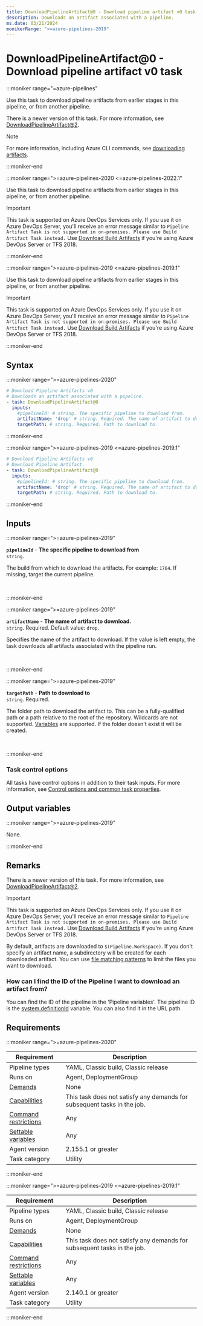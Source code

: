 ```yaml
---
title: DownloadPipelineArtifact@0 - Download pipeline artifact v0 task
description: Downloads an artifact associated with a pipeline.
ms.date: 03/21/2024
monikerRange: ">=azure-pipelines-2019"
---
```


# DownloadPipelineArtifact@0 - Download pipeline artifact v0 task

<!-- :::description::: -->
:::moniker range="=azure-pipelines"

<!-- :::editable-content name="description"::: -->
Use this task to download pipeline artifacts from earlier stages in this pipeline, or from another pipeline.

There is a newer version of this task. For more information, see [DownloadPipelineArtifact@2](./download-pipeline-artifact-v2.md).

> [!NOTE]
> For more information, including Azure CLI commands, see [downloading artifacts](/azure/devops/pipelines/artifacts/pipeline-artifacts?tabs=yaml#download-artifacts).
<!-- :::editable-content-end::: -->

:::moniker-end

:::moniker range=">=azure-pipelines-2020 <=azure-pipelines-2022.1"

<!-- :::editable-content name="description"::: -->
Use this task to download pipeline artifacts from earlier stages in this pipeline, or from another pipeline.

> [!IMPORTANT]
> This task is supported on Azure DevOps Services only. If you use it on Azure DevOps Server, you'll receive an error message similar to `Pipeline Artifact Task is not supported in on-premises. Please use Build Artifact Task instead.` Use [Download Build Artifacts](download-build-artifacts-v1.md) if you're using Azure DevOps Server or TFS 2018.
<!-- :::editable-content-end::: -->

<!-- This task is deprecated. -->

:::moniker-end

:::moniker range=">=azure-pipelines-2019 <=azure-pipelines-2019.1"

<!-- :::editable-content name="description"::: -->
Use this task to download pipeline artifacts from earlier stages in this pipeline, or from another pipeline.

> [!IMPORTANT]
> This task is supported on Azure DevOps Services only. If you use it on Azure DevOps Server, you'll receive an error message similar to `Pipeline Artifact Task is not supported in on-premises. Please use Build Artifact Task instead.` Use [Download Build Artifacts](download-build-artifacts-v1.md) if you're using Azure DevOps Server or TFS 2018.
<!-- :::editable-content-end::: -->

:::moniker-end
<!-- :::description-end::: -->

<!-- :::syntax::: -->
## Syntax

:::moniker range=">=azure-pipelines-2020"

```yaml
# Download Pipeline Artifacts v0
# Downloads an artifact associated with a pipeline.
- task: DownloadPipelineArtifact@0
  inputs:
    #pipelineId: # string. The specific pipeline to download from. 
    artifactName: 'drop' # string. Required. The name of artifact to download. Default: drop.
    targetPath: # string. Required. Path to download to.
```

:::moniker-end

:::moniker range=">=azure-pipelines-2019 <=azure-pipelines-2019.1"

```yaml
# Download Pipeline Artifacts v0
# Download Pipeline Artifact.
- task: DownloadPipelineArtifact@0
  inputs:
    #pipelineId: # string. The specific pipeline to download from. 
    artifactName: 'drop' # string. Required. The name of artifact to download. Default: drop.
    targetPath: # string. Required. Path to download to.
```

:::moniker-end
<!-- :::syntax-end::: -->

<!-- :::inputs::: -->
## Inputs

<!-- :::item name="pipelineId"::: -->
:::moniker range=">=azure-pipelines-2019"

**`pipelineId`** - **The specific pipeline to download from**<br>
`string`.<br>
<!-- :::editable-content name="helpMarkDown"::: -->
The build from which to download the artifacts. For example: `1764`. If missing, target the current pipeline.
<!-- :::editable-content-end::: -->
<br>

:::moniker-end
<!-- :::item-end::: -->
<!-- :::item name="artifactName"::: -->
:::moniker range=">=azure-pipelines-2019"

**`artifactName`** - **The name of artifact to download.**<br>
`string`. Required. Default value: `drop`.<br>
<!-- :::editable-content name="helpMarkDown"::: -->
Specifies the name of the artifact to download. If the value is left empty, the task downloads all artifacts associated with the pipeline run.
<!-- :::editable-content-end::: -->
<br>

:::moniker-end
<!-- :::item-end::: -->
<!-- :::item name="targetPath"::: -->
:::moniker range=">=azure-pipelines-2019"

**`targetPath`** - **Path to download to**<br>
`string`. Required.<br>
<!-- :::editable-content name="helpMarkDown"::: -->
The folder path to download the artifact to. This can be a fully-qualified path or a path relative to the root of the repository. Wildcards are not supported. [Variables](https://go.microsoft.com/fwlink/?LinkID=550988) are supported. If the folder doesn't exist it will be created.
<!-- :::editable-content-end::: -->
<br>

:::moniker-end
<!-- :::item-end::: -->

### Task control options

All tasks have control options in addition to their task inputs. For more information, see [Control options and common task properties](/azure/devops/pipelines/yaml-schema/steps-task#common-task-properties).
<!-- :::inputs-end::: -->

<!-- :::outputVariables::: -->
## Output variables

:::moniker range=">=azure-pipelines-2019"

None.

:::moniker-end
<!-- :::outputVariables-end::: -->

<!-- :::remarks::: -->
<!-- :::editable-content name="remarks"::: -->
## Remarks

There is a newer version of this task. For more information, see [DownloadPipelineArtifact@2](./download-pipeline-artifact-v2.md).

> [!IMPORTANT]
> This task is supported on Azure DevOps Services only. If you use it on Azure DevOps Server, you'll receive an error message similar to `Pipeline Artifact Task is not supported in on-premises. Please use Build Artifact Task instead.` Use [Download Build Artifacts](download-build-artifacts-v1.md) if you're using Azure DevOps Server or TFS 2018.

By default, artifacts are downloaded to `$(Pipeline.Workspace)`. If you don't specify an artifact name, a subdirectory will be created for each downloaded artifact. You can use [file matching patterns](/azure/devops/pipelines/tasks/file-matching-patterns) to limit the files you want to download.

### How can I find the ID of the Pipeline I want to download an artifact from?

You can find the ID of the pipeline in the 'Pipeline variables'. The pipeline ID is the [system.definitionId](/azure/devops/pipelines/build/variables#system-variables) variable. You can also find it in the URL path.
<!-- :::editable-content-end::: -->
<!-- :::remarks-end::: -->

<!-- :::examples::: -->
<!-- :::editable-content name="examples"::: -->
<!-- :::editable-content-end::: -->
<!-- :::examples-end::: -->

<!-- :::properties::: -->
## Requirements

:::moniker range=">=azure-pipelines-2020"

| Requirement | Description |
|-------------|-------------|
| Pipeline types | YAML, Classic build, Classic release |
| Runs on | Agent, DeploymentGroup |
| [Demands](/azure/devops/pipelines/process/demands) | None |
| [Capabilities](/azure/devops/pipelines/agents/agents#capabilities) | This task does not satisfy any demands for subsequent tasks in the job. |
| [Command restrictions](/azure/devops/pipelines/security/templates#agent-logging-command-restrictions) | Any |
| [Settable variables](/azure/devops/pipelines/security/templates#agent-logging-command-restrictions) | Any |
| Agent version |  2.155.1 or greater |
| Task category | Utility |

:::moniker-end

:::moniker range=">=azure-pipelines-2019 <=azure-pipelines-2019.1"

| Requirement | Description |
|-------------|-------------|
| Pipeline types | YAML, Classic build, Classic release |
| Runs on | Agent, DeploymentGroup |
| [Demands](/azure/devops/pipelines/process/demands) | None |
| [Capabilities](/azure/devops/pipelines/agents/agents#capabilities) | This task does not satisfy any demands for subsequent tasks in the job. |
| [Command restrictions](/azure/devops/pipelines/security/templates#agent-logging-command-restrictions) | Any |
| [Settable variables](/azure/devops/pipelines/security/templates#agent-logging-command-restrictions) | Any |
| Agent version |  2.140.1 or greater |
| Task category | Utility |

:::moniker-end
<!-- :::properties-end::: -->

<!-- :::see-also::: -->
<!-- :::editable-content name="seeAlso"::: -->
<!-- :::editable-content-end::: -->
<!-- :::see-also-end::: -->
